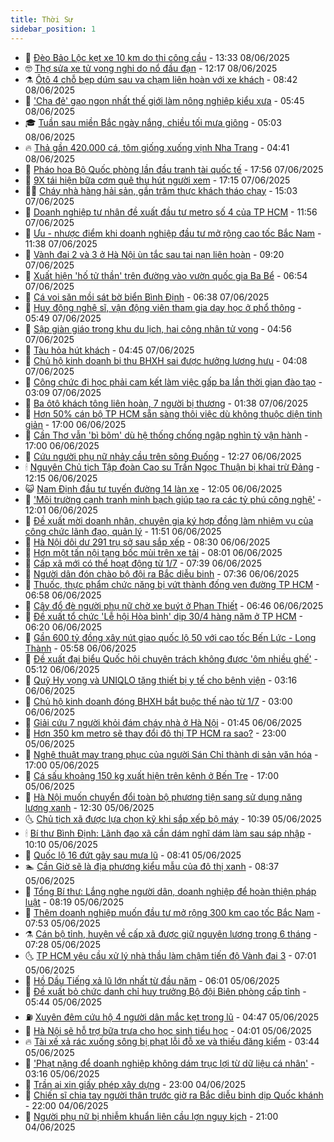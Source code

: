 ```yaml
---
title: Thời Sự
sidebar_position: 1
---
```


<!-- vnexpress-thoi-su:START -->
- 🦒 [Đèo Bảo Lộc kẹt xe 10 km do thi công cầu](https://vnexpress.net/deo-bao-loc-ket-xe-10-km-do-thi-cong-cau-4896143.html) - 13:33 08/06/2025
- 🤓 [Thợ sửa xe tử vong nghi do nổ đầu đạn](https://vnexpress.net/tho-sua-xe-tu-vong-nghi-do-no-dau-dan-4896124.html) - 12:17 08/06/2025
- ⚗️ [Ôtô 4 chỗ bẹp dúm sau va chạm liên hoàn với xe khách](https://vnexpress.net/oto-4-cho-bep-dum-sau-va-cham-lien-hoan-voi-xe-khach-4896080.html) - 08:42 08/06/2025
- 🌊 [&#39;Cha đẻ&#39; gạo ngon nhất thế giới làm nông nghiệp kiểu xưa](https://vnexpress.net/cha-de-gao-ngon-nhat-the-gioi-lam-nong-nghiep-kieu-xua-4895131.html) - 05:45 08/06/2025
- 🎓 [Tuần sau miền Bắc ngày nắng, chiều tối mưa giông](https://vnexpress.net/tuan-sau-mien-bac-ngay-nang-chieu-toi-mua-giong-4896040.html) - 05:03 08/06/2025
- 🔥 [Thả gần 420.000 cá, tôm giống xuống vịnh Nha Trang](https://vnexpress.net/tha-gan-420-000-ca-tom-giong-xuong-vinh-nha-trang-4896047.html) - 04:41 08/06/2025
- 🦏 [Pháo hoa Bộ Quốc phòng lần đầu tranh tài quốc tế](https://vnexpress.net/phao-hoa-bo-quoc-phong-lan-dau-tranh-tai-quoc-te-4895957.html) - 17:56 07/06/2025
- 👺 [9X tái hiện bữa cơm quê thu hút người xem](https://vnexpress.net/9x-tai-hien-bua-com-que-thu-hut-nguoi-xem-4895901.html) - 17:15 07/06/2025
- 🧑‍🏫 [Cháy nhà hàng hải sản, gần trăm thực khách tháo chạy](https://vnexpress.net/chay-nha-hang-hai-san-gan-tram-thuc-khach-thao-chay-4895925.html) - 15:03 07/06/2025
- 🚦 [Doanh nghiệp tư nhân đề xuất đầu tư metro số 4 của TP HCM](https://vnexpress.net/doanh-nghiep-tu-nhan-de-xuat-dau-tu-metro-so-4-cua-tp-hcm-4895904.html) - 11:56 07/06/2025
- 🎉 [Ưu - nhược điểm khi doanh nghiệp đầu tư mở rộng cao tốc Bắc Nam](https://vnexpress.net/uu-nhuoc-diem-khi-doanh-nghiep-dau-tu-mo-rong-cao-toc-bac-nam-4895518.html) - 11:38 07/06/2025
- 🦒 [Vành đai 2 và 3 ở Hà Nội ùn tắc sau tai nạn liên hoàn](https://vnexpress.net/vanh-dai-2-va-3-o-ha-noi-un-tac-sau-tai-nan-lien-hoan-4895833.html) - 09:20 07/06/2025
- 🤗 [Xuất hiện &#39;hố tử thần&#39; trên đường vào vườn quốc gia Ba Bể](https://vnexpress.net/xuat-hien-ho-tu-than-tren-duong-vao-vuon-quoc-gia-ba-be-4895800.html) - 06:54 07/06/2025
- 💼 [Cá voi săn mồi sát bờ biển Bình Định](https://vnexpress.net/ca-voi-san-moi-sat-bo-bien-binh-dinh-4895811.html) - 06:38 07/06/2025
- 🤩 [Huy động nghệ sĩ, vận động viên tham gia dạy học ở phổ thông](https://vnexpress.net/chi-thi-cua-thu-tuong-ve-day-hoc-hai-buoi-moi-ngay-4895747.html) - 05:49 07/06/2025
- 🤡 [Sập giàn giáo trong khu du lịch, hai công nhân tử vong](https://vnexpress.net/sap-gian-giao-trong-khu-du-lich-hai-cong-nhan-tu-vong-4895767.html) - 04:56 07/06/2025
- 💯 [Tàu hỏa hút khách](https://vnexpress.net/tau-hoa-hut-khach-4894476.html) - 04:45 07/06/2025
- 👺 [Chủ hộ kinh doanh bị thu BHXH sai được hưởng lương hưu](https://vnexpress.net/chu-ho-kinh-doanh-bi-thu-bhxh-sai-duoc-huong-luong-huu-4895751.html) - 04:08 07/06/2025
- 🌮 [Công chức đi học phải cam kết làm việc gấp ba lần thời gian đào tạo](https://vnexpress.net/cong-chuc-di-hoc-phai-cam-ket-lam-viec-gap-ba-lan-thoi-gian-dao-tao-4895507.html) - 03:09 07/06/2025
- 🥸 [Ba ôtô khách tông liên hoàn, 7 người bị thương](https://vnexpress.net/ba-oto-khach-tong-lien-hoan-7-nguoi-bi-thuong-4895673.html) - 01:38 07/06/2025
- 🐻 [Hơn 50% cán bộ TP HCM sẵn sàng thôi việc dù không thuộc diện tinh giản](https://vnexpress.net/hon-50-can-bo-tp-hcm-san-sang-thoi-viec-du-khong-thuoc-dien-tinh-gian-4895624.html) - 17:00 06/06/2025
- 👀 [Cần Thơ vẫn &#39;bì bõm&#39; dù hệ thống chống ngập nghìn tỷ vận hành](https://vnexpress.net/can-tho-van-bi-bom-du-he-thong-chong-ngap-nghin-ty-van-hanh-4893894.html) - 17:00 06/06/2025
- 🤔 [Cứu người phụ nữ nhảy cầu trên sông Đuống](https://vnexpress.net/cuu-nguoi-phu-nu-nhay-cau-tren-song-duong-4895596.html) - 12:27 06/06/2025
- 🕯 [Nguyên Chủ tịch Tập đoàn Cao su Trần Ngọc Thuận bị khai trừ Đảng](https://vnexpress.net/nguyen-chu-tich-tap-doan-cao-su-tran-ngoc-thuan-bi-khai-tru-dang-4895595.html) - 12:15 06/06/2025
- 😺 [Nam Định đầu tư tuyến đường 14 làn xe](https://vnexpress.net/nam-dinh-dau-tu-tuyen-duong-14-lan-xe-4895541.html) - 12:05 06/06/2025
- 🦆 [&#39;Môi trường cạnh tranh minh bạch giúp tạo ra các tỷ phú công nghệ&#39;](https://vnexpress.net/moi-truong-canh-tranh-minh-bach-giup-tao-ra-cac-ty-phu-cong-nghe-4895464.html) - 12:01 06/06/2025
- 🧰 [Đề xuất mời doanh nhân, chuyên gia ký hợp đồng làm nhiệm vụ của công chức lãnh đạo, quản lý](https://vnexpress.net/de-xuat-moi-doanh-nhan-chuyen-gia-ky-hop-dong-lam-nhiem-vu-cua-cong-chuc-lanh-dao-quan-ly-4895100.html) - 11:51 06/06/2025
- 🦍 [Hà Nội dôi dư 291 trụ sở sau sắp xếp](https://vnexpress.net/ha-noi-doi-du-291-tru-so-sau-sap-xep-4895407.html) - 08:30 06/06/2025
- 🧰 [Hơn một tấn nội tạng bốc mùi trên xe tải](https://vnexpress.net/hon-mot-tan-noi-tang-boc-mui-tren-xe-tai-4895393.html) - 08:01 06/06/2025
- 💃 [Cấp xã mới có thể hoạt động từ 1/7](https://vnexpress.net/cap-xa-moi-co-the-hoat-dong-tu-1-7-4895390.html) - 07:39 06/06/2025
- 🧰 [Người dân đón chào bộ đội ra Bắc diễu binh](https://vnexpress.net/nguoi-dan-don-chao-bo-doi-ra-bac-dieu-binh-4895386.html) - 07:36 06/06/2025
- 🚀 [Thuốc, thực phẩm chức năng bị vứt thành đống ven đường TP HCM](https://vnexpress.net/thuoc-thuc-pham-chuc-nang-bi-vut-thanh-dong-ven-duong-tp-hcm-4895394.html) - 06:58 06/06/2025
- 🎊 [Cây đổ đè người phụ nữ chờ xe buýt ở Phan Thiết](https://vnexpress.net/cay-do-de-nguoi-phu-nu-cho-xe-buyt-o-phan-thiet-4895374.html) - 06:46 06/06/2025
- 🤭 [Đề xuất tổ chức &#39;Lễ hội Hòa bình&#39; dịp 30/4 hàng năm ở TP HCM](https://vnexpress.net/de-xuat-to-chuc-le-hoi-hoa-binh-dip-30-4-hang-nam-o-tp-hcm-4895377.html) - 06:20 06/06/2025
- 🤗 [Gần 600 tỷ đồng xây nút giao quốc lộ 50 với cao tốc Bến Lức - Long Thành](https://vnexpress.net/gan-600-ty-dong-xay-nut-giao-quoc-lo-50-voi-cao-toc-ben-luc-long-thanh-4895375.html) - 05:58 06/06/2025
- 🌈 [Đề xuất đại biểu Quốc hội chuyên trách không được &#39;ôm nhiều ghế&#39;](https://vnexpress.net/de-xuat-dai-bieu-quoc-hoi-chuyen-trach-khong-duoc-om-nhieu-ghe-4895330.html) - 05:12 06/06/2025
- 🦣 [Quỹ Hy vọng và UNIQLO tặng thiết bị y tế cho bệnh viện](https://vnexpress.net/quy-hy-vong-va-uniqlo-tang-thiet-bi-y-te-cho-benh-vien-4895122.html) - 03:16 06/06/2025
- 🎡 [Chủ hộ kinh doanh đóng BHXH bắt buộc thế nào từ 1/7](https://vnexpress.net/chu-ho-kinh-doanh-dong-bhxh-bat-buoc-the-nao-tu-1-7-4895085.html) - 03:00 06/06/2025
- 🦏 [Giải cứu 7 người khỏi đám cháy nhà ở Hà Nội](https://vnexpress.net/giai-cuu-7-nguoi-khoi-dam-chay-nha-o-ha-noi-4895196.html) - 01:45 06/06/2025
- 🎊 [Hơn 350 km metro sẽ thay đổi đô thị TP HCM ra sao?](https://vnexpress.net/hon-350-km-metro-se-thay-doi-do-thi-tp-hcm-ra-sao-4894411.html) - 23:00 05/06/2025
- 🫶 [Nghệ thuật may trang phục của người Sán Chỉ thành di sản văn hóa](https://vnexpress.net/nghe-thuat-may-trang-phuc-cua-nguoi-san-chi-thanh-di-san-van-hoa-4895116.html) - 17:00 05/06/2025
- 🤔 [Cá sấu khoảng 150 kg xuất hiện trên kênh ở Bến Tre](https://vnexpress.net/ca-sau-khoang-150-kg-xuat-hien-tren-kenh-o-ben-tre-4895120.html) - 17:00 05/06/2025
- 🤠 [Hà Nội muốn chuyển đổi toàn bộ phương tiện sang sử dụng năng lượng xanh](https://vnexpress.net/ha-noi-muon-chuyen-doi-toan-bo-phuong-tien-sang-su-dung-nang-luong-xanh-4894961.html) - 12:30 05/06/2025
- 🌜 [Chủ tịch xã được lựa chọn kỹ khi sắp xếp bộ máy](https://vnexpress.net/chu-tich-xa-duoc-lua-chon-ky-khi-sap-xep-bo-may-4894955.html) - 10:39 05/06/2025
- 🕯 [Bí thư Bình Định: Lãnh đạo xã cần dám nghĩ dám làm sau sáp nhập](https://vnexpress.net/bi-thu-binh-dinh-lanh-dao-xa-can-dam-nghi-dam-lam-sau-sap-nhap-4895033.html) - 10:10 05/06/2025
- 🤔 [Quốc lộ 16 đứt gãy sau mưa lũ](https://vnexpress.net/quoc-lo-16-dut-gay-sau-mua-lu-4894935.html) - 08:41 05/06/2025
- 🏊 [Cần Giờ sẽ là địa phương kiểu mẫu của đô thị xanh](https://vnexpress.net/can-gio-se-la-dia-phuong-kieu-mau-cua-do-thi-xanh-4894942.html) - 08:37 05/06/2025
- 🌮 [Tổng Bí thư: Lắng nghe người dân, doanh nghiệp để hoàn thiện pháp luật](https://vnexpress.net/tong-bi-thu-lang-nghe-nguoi-dan-doanh-nghiep-de-hoan-thien-phap-luat-4894919.html) - 08:19 05/06/2025
- 🫣 [Thêm doanh nghiệp muốn đầu tư mở rộng 300 km cao tốc Bắc Nam](https://vnexpress.net/them-doanh-nghiep-muon-dau-tu-mo-rong-300-km-cao-toc-bac-nam-4894934.html) - 07:53 05/06/2025
- ⚗️ [Cán bộ tỉnh, huyện về cấp xã được giữ nguyên lương trong 6 tháng](https://vnexpress.net/can-bo-tinh-huyen-ve-cap-xa-duoc-giu-nguyen-luong-trong-6-thang-4894901.html) - 07:28 05/06/2025
- 🌜 [TP HCM yêu cầu xử lý nhà thầu làm chậm tiến độ Vành đai 3](https://vnexpress.net/tp-hcm-yeu-cau-xu-ly-nha-thau-lam-cham-tien-do-vanh-dai-3-4894888.html) - 07:01 05/06/2025
- 🌁 [Hồ Dầu Tiếng xả lũ lớn nhất từ đầu năm](https://vnexpress.net/ho-dau-tieng-xa-lu-lon-nhat-tu-dau-nam-4894865.html) - 06:01 05/06/2025
- 🐲 [Đề xuất bỏ chức danh chỉ huy trưởng Bộ đội Biên phòng cấp tỉnh](https://vnexpress.net/de-xuat-bo-chuc-danh-chi-huy-truong-bo-doi-bien-phong-cap-tinh-4894774.html) - 05:44 05/06/2025
- ⛽️ [Xuyên đêm cứu hộ 4 người dân mắc kẹt trong lũ](https://vnexpress.net/xuyen-dem-cuu-ho-4-nguoi-dan-mac-ket-trong-lu-4894800.html) - 04:47 05/06/2025
- 🗽 [Hà Nội sẽ hỗ trợ bữa trưa cho học sinh tiểu học](https://vnexpress.net/ha-noi-se-ho-tro-bua-trua-cho-hoc-sinh-tieu-hoc-4894762.html) - 04:01 05/06/2025
- 🔥 [Tài xế xả rác xuống sông bị phạt lỗi đỗ xe và thiếu đăng kiểm](https://vnexpress.net/tai-xe-xa-rac-xuong-song-bi-phat-loi-do-xe-va-thieu-dang-kiem-4894756.html) - 03:44 05/06/2025
- 💯 [&#39;Phạt nặng để doanh nghiệp không dám trục lợi từ dữ liệu cá nhân&#39;](https://vnexpress.net/phat-nang-de-doanh-nghiep-khong-dam-truc-loi-tu-du-lieu-ca-nhan-4894745.html) - 03:16 05/06/2025
- 🦆 [Trần ai xin giấy phép xây dựng](https://vnexpress.net/tran-ai-xin-giay-phep-xay-dung-4894625.html) - 23:00 04/06/2025
- 🫣 [Chiến sĩ chia tay người thân trước giờ ra Bắc diễu binh dịp Quốc khánh](https://vnexpress.net/chien-si-chia-tay-nguoi-than-truoc-gio-ra-bac-dieu-binh-dip-quoc-khanh-4894630.html) - 22:00 04/06/2025
- 🤡 [Người phụ nữ bị nhiễm khuẩn liên cầu lợn nguy kịch](https://vnexpress.net/nguoi-phu-nu-bi-nhiem-khuan-lien-cau-lon-nguy-kich-4894590.html) - 21:00 04/06/2025<!-- vnexpress-thoi-su:END -->